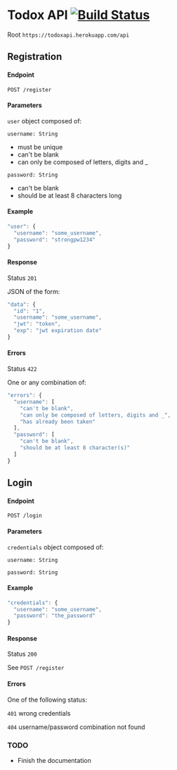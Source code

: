 # Todox API [![Build Status](https://travis-ci.org/saulecabrera/todox.svg?branch=master)](https://travis-ci.org/saulecabrera/todox)
Root `https://todoxapi.herokuapp.com/api`

## Registration

#### Endpoint

`POST /register`

#### Parameters

`user` object composed of:

`username: String`
  - must be unique
  - can't be blank
  - can only be composed of letters, digits and _

`password: String`
  - can't be blank
  - should be at least 8 characters long

#### Example

  ```javascript
  "user": {
    "username": "some_username",
    "password": "strongpw1234"
  }
  ```
#### Response

Status `201`

JSON of the form:

  ```javascript
  "data": {
    "id": "1",
    "username": "some_username",
    "jwt": "token",
    "exp": "jwt expiration date"
  } 
  ```
#### Errors

Status `422`

One or any combination of:

```javascript
"errors": {
  "username": [
    "can't be blank",
    "can only be composed of letters, digits and _",
    "has already been taken"
  ],
  "password": [
    "can't be blank",
    "should be at least 8 character(s)"
  ] 
}
```

## Login

#### Endpoint

`POST /login`

#### Parameters

`credentials` object composed of:

`username: String`

`password: String`

#### Example

  ```javascript
  "credentials": {
    "username": "some_username",
    "password": "the_password"
  }
  ```

#### Response

Status `200`

See `POST /register`

#### Errors

One of the following status:

`401` wrong credentials

`404` username/password combination not found

### TODO

- Finish the documentation
